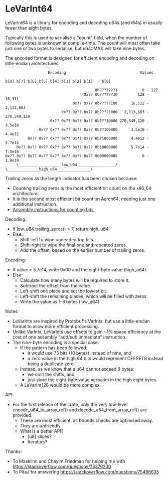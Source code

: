 # LeVarInt64

LeVarInt64 is a library for encoding and decoding u64s (and i64s) in usually fewer than eight bytes.

Typically this is used to serialise a "count" field, when the number of following bytes is unknown at compile-time.
The count will most often take just one or two bytes to serialise, but u64::MAX will take nine bytes.

The encoded format is designed for efficient encoding and decoding on little-endian architectures:

```
                   Encoding                                 Values
    
b[8] b[7] b[6] b[5] b[4] b[3] b[2] b[1]    b[0]  
    
                                        0b???????1           0 - 127
                                   0x?? 0b??????10         128 - 16,511
                              0x?? 0x?? 0b?????100      16,512 - 2,113,663
                         0x?? 0x?? 0x?? 0b????1000   2,113,663 - 270,549,119
                    0x?? 0x?? 0x?? 0x?? 0b???10000 270,549,120 - 3.5e10
               0x?? 0x?? 0x?? 0x?? 0x?? 0b??100000      3.5e10 - 4.4e12
          0x?? 0x?? 0x?? 0x?? 0x?? 0x?? 0b?1000000      4.4e12 - 5.7e14
     0x?? 0x?? 0x?? 0x?? 0x?? 0x?? 0x?? 0b10000000      5.7e14 - 7.3e16
0x?? 0x?? 0x?? 0x?? 0x?? 0x?? 0x?? 0x?? 0b00000000           0 - 1.8e19
     \___________________low_u64_________________/
\______________high_u64_______________/
```

Trailing zeros as the length indicator has been chosen because:
- Counting trailing zeros is the most efficient bit count on the x86_64 architecture.
- It is the second most efficient bit count on Aarch64, needing just one additional instruction.
- [Assembly instructions for counting bits.](https://stackoverflow.com/a/75335655/129805)

Decoding:
- If low_u64.trailing_zeros() > 7, return high_u64.
- Else:
  - Shift-left to wipe unneeded top bits.
  - Shift-right to wipe the final one and repeated zeros.
  - Add the offset, based on the earlier number of trailing zeros.

Encoding:
- If value > 5.7e14, write 0x00 and the eight-byte value (high_u64).
- Else:
  - Calculate how many bytes will be required to store it.
  - Subtract the offset from the value.
  - Left-shift one place and set the lowest bit.
  - Left-shift the remaining places, which will be filled with zeros.
  - Write the value as 1-8 bytes (low_u64).

Notes:
- LeVarInts are inspired by Protobuf's VarInts, but use a little-endian format to allow more efficient processing.
- Unlike VarInts, LeVarInts use offsets to gain ~1% space efficiency at the cost of one assembly "add/sub  immediate" instruction.
- The nine-byte encoding is a special case.
  - If the pattern has been followed:
    - it would use 73 bits (10 bytes) instead of nine, and
    - a zero value in the high 64 bits would represent OFFSET8 instead being a duplicate zero.
  - Instead, as we know that a u64 cannot exceed 8 bytes:
    - we omit the shifts, and
    - just store the eight-byte value verbatim in the high eight bytes.
  - A LeVarInt128 would be more complex.

API:
- For the first release of the crate, only the very low-level encode_u64_to_array_ref() and decode_u64_from_array_ref() are provided.
  - These are most efficient, as bounds checks are optimised away.
  - They are unfriendly.
  - What is a better API?
    - [u8] slices?
    - Iterators?

Thanks:
- To Masklinn and Chayim Friedman for helping me with https://stackoverflow.com/questions/75370230
- To PitaJ for answering https://stackoverflow.com/questions/75496635

